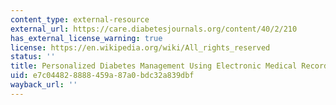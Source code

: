 ```yaml
---
content_type: external-resource
external_url: https://care.diabetesjournals.org/content/40/2/210
has_external_license_warning: true
license: https://en.wikipedia.org/wiki/All_rights_reserved
status: ''
title: Personalized Diabetes Management Using Electronic Medical Records.
uid: e7c04482-8888-459a-87a0-bdc32a839dbf
wayback_url: ''
---
```

